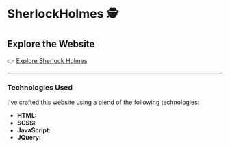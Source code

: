 # SherlockHolmes 🕵️

## Explore the Website
👉 [Explore Sherlock Holmes](https://rolymorvern.github.io/SherlockHolmes/)

---

### Technologies Used
I've crafted this website using a blend of the following technologies:

- **HTML:** 
- **SCSS:**
- **JavaScript:**
- **JQuery:**
